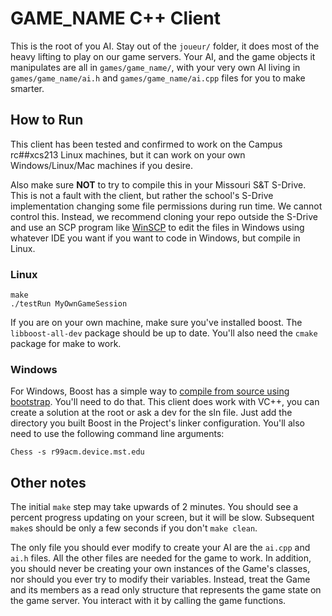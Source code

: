 # GAME_NAME C++ Client

This is the root of you AI. Stay out of the `joueur/` folder, it does most of the heavy lifting to play on our game servers. Your AI, and the game objects it manipulates are all in `games/game_name/`, with your very own AI living in `games/game_name/ai.h` and `games/game_name/ai.cpp` files for you to make smarter.

## How to Run

This client has been tested and confirmed to work on the Campus rc##xcs213 Linux machines, but it can work on your own Windows/Linux/Mac machines if you desire.

Also make sure **NOT** to try to compile this in your Missouri S&T S-Drive. This is not a fault with the client, but rather the school's S-Drive implementation changing some file permissions during run time. We cannot control this. Instead, we recommend cloning your repo outside the S-Drive and use an SCP program like [WinSCP](https://winscp.net/eng/download.php) to edit the files in Windows using whatever IDE you want if you want to code in Windows, but compile in Linux.

### Linux

    make
    ./testRun MyOwnGameSession

If you are on your own machine, make sure you've installed boost. The `libboost-all-dev` package should be up to date. You'll also need the `cmake` package for make to work.

### Windows

For Windows, Boost has a simple way to [compile from source using bootstrap](http://www.boost.org/doc/libs/1_58_0/more/getting_started/windows.html). You'll need to do that. This client does work with VC++, you can create a solution at the root or ask a dev for the sln file. Just add the directory you built Boost in the Project's linker configuration. You'll also need to use the following command line arguments:

`Chess -s r99acm.device.mst.edu`

## Other notes

The initial `make` step may take upwards of 2 minutes. You should see a percent progress updating on your screen, but it will be slow. Subsequent `make`s should be only a few seconds if you don't `make clean`.

The only file you should ever modify to create your AI are the `ai.cpp` and `ai.h` files. All the other files are needed for the game to work. In addition, you should never be creating your own instances of the Game's classes, nor should you ever try to modify their variables. Instead, treat the Game and its members as a read only structure that represents the game state on the game server. You interact with it by calling the game functions.
